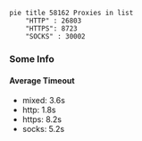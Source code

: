 
```mermaid
pie title 58162 Proxies in list
    "HTTP" : 26803
    "HTTPS": 8723
    "SOCKS" : 30002
```

### Some Info
#### Average Timeout

- mixed: 3.6s
- http: 1.8s
- https: 8.2s
- socks: 5.2s